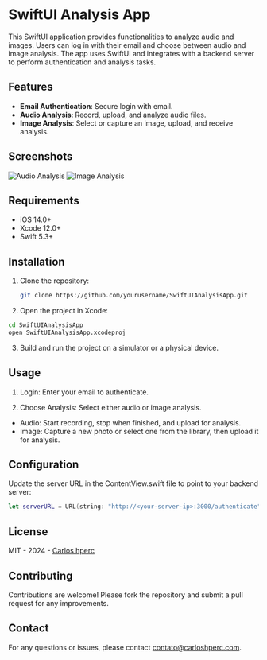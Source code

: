 # SwiftUI Analysis App

This SwiftUI application provides functionalities to analyze audio and images. Users can log in with their email and choose between audio and image analysis. The app uses SwiftUI and integrates with a backend server to perform authentication and analysis tasks.

## Features

- **Email Authentication**: Secure login with email.
- **Audio Analysis**: Record, upload, and analyze audio files.
- **Image Analysis**: Select or capture an image, upload, and receive analysis.

## Screenshots

![Audio Analysis](screenshots/audio_analysis.png)
![Image Analysis](screenshots/image_analysis.png)

## Requirements

- iOS 14.0+
- Xcode 12.0+
- Swift 5.3+

## Installation

1. Clone the repository:
   ```bash
   git clone https://github.com/yourusername/SwiftUIAnalysisApp.git

1. Open the project in Xcode:
  ```bash
  cd SwiftUIAnalysisApp
  open SwiftUIAnalysisApp.xcodeproj
  ```

3. Build and run the project on a simulator or a physical device.


## Usage

1. Login: Enter your email to authenticate.

1. Choose Analysis: Select either audio or image analysis.
  - Audio: Start recording, stop when finished, and upload for analysis.
  - Image: Capture a new photo or select one from the library, then upload it for analysis.


## Configuration

Update the server URL in the ContentView.swift file to point to your backend server:
```swift
let serverURL = URL(string: "http://<your-server-ip>:3000/authenticate")!
```

## License
MIT - 2024 - [Carlos hperc](https://github.com/carloshpdoc/get-describer-ads-iOS?tab=MIT-1-ov-file)

## Contributing

Contributions are welcome! Please fork the repository and submit a pull request for any improvements.

## Contact

For any questions or issues, please contact contato@carloshperc.com.

   
